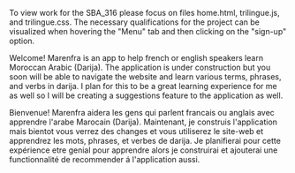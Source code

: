 To view work for the SBA_316 please focus on files home.html, trilingue.js, and trilingue.css. The necessary qualifications for the project can be visualized when hovering the "Menu" tab and then clicking on the "sign-up" option. 

Welcome! Marenfra is an app to help french or english speakers learn Moroccan Arabic (Darija). The application is under construction but you soon will be able to navigate the website and learn various terms, phrases, and verbs in darija. I plan for this to be a great learning experience for me as well so I will be creating a suggestions feature to the application as well. 

Bienvenue! Marenfra aidera les gens qui parlent francais ou anglais avec apprendre l'arabe Marocain (Darija). Maintenant, je construis l'application mais bientot vous verrez des changes et vous utiliserez le site-web et apprendrez les mots, phrases, et verbes de darija. Je planifierai pour cette expérience etre genial pour apprendre alors je construirai et ajouterai une functionnalité de recommender á l'application aussi.   